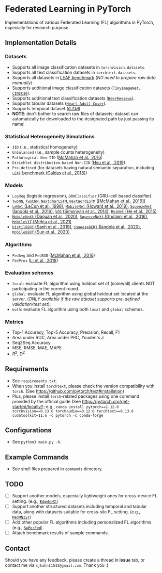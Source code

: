 
# Federated Learning in PyTorch
Implementations of various Federated Learning (FL) algorithms in PyTorch, especially for research purpose.

## Implementation Details
### Datasets
* Supports all image classification datasets in `torchvision.datasets`.
* Supports all text classification datasets in `torchtext.datasets`.
* Supports all datasets in [LEAF benchmark](https://leaf.cmu.edu/) (*NO need to prepare raw data manually*)
* Supports additional image classification datasets ([`TinyImageNet`](https://www.kaggle.com/c/tiny-imagenet), [`CINIC10`](https://datashare.ed.ac.uk/handle/10283/3192)).
* Supports additional text classification datasets ([`BeerReviews`](https://snap.stanford.edu/data/web-BeerAdvocate.html)).
* Supports tabular datasets ([`Heart`, `Adult`, `Cover`](https://archive.ics.uci.edu/ml/index.php)).
* Supports temporal dataset ([`GLEAM`](http://www.skleinberg.org/data.html))
* __NOTE__: don't bother to search raw files of datasets; dataset can automatically be downloaded to the designated path by just passing its name!
### Statistical Heterogeneity Simulations
* `IID` (i.e., statistical homogeneity)
* `Unbalanced` (i.e., sample counts heterogeneity)
* `Pathological Non-IID` ([McMahan et al., 2016](https://arxiv.org/abs/1602.05629))
* `Dirichlet distribution-based Non-IID` ([Hsu et al., 2019](https://arxiv.org/abs/1909.06335))
* `Pre-defined` (for datasets having natural semantic separation, including [`LEAF` benchmark (Caldas et al., 2018)](https://arxiv.org/abs/1812.01097))
### Models
* `LogReg` (logistic regression), `GRUClassifier` (GRU-cell based classifier)
* [`TwoNN`, `TwoCNN`, `NextCharLSTM`, `NextWordLSTM` ([McMahan et al., 2016])](https://arxiv.org/abs/1602.05629)
* [`LeNet` (LeCun et al., 1998)](https://ieeexplore.ieee.org/document/726791/), [`MobileNet` (Howard et al., 2019)](https://arxiv.org/abs/1905.02244), [`SqueezeNet` (Iandola et al., 2016)](https://arxiv.org/abs/1602.07360), [`VGG` (Simonyan et al., 2014)](https://arxiv.org/abs/1409.1556), [`ResNet` (He et al., 2015)](https://arxiv.org/abs/1512.03385)
* [`MobileNeXt` (Daquan et al., 2020)](https://arxiv.org/abs/2007.02269), [`SqueezeNeXt` (Gholami et al., 2016)](https://arxiv.org/abs/1803.10615), [`MobileViT` (Mehta et al., 2021)](https://arxiv.org/abs/2110.02178)
* [`DistilBERT` (Sanh et al., 2019)](https://arxiv.org/abs/1910.01108), [`SqueezeBERT` (Iandola et al., 2020)](https://arxiv.org/abs/2006.11316), [`MobileBERT` (Sun et al., 2020)](https://arxiv.org/abs/2004.02984)
### Algorithms
* `FedAvg` and `FedSGD` ([McMahan et al., 2016](https://arxiv.org/abs/1602.05629))
* `FedProx` ([Li et al., 2018](https://arxiv.org/abs/1812.06127))
### Evaluation schemes
* `local`: evaluate FL algorithm using holdout set of (some/all) clients NOT participating in the current round.
* `global`: evaluate FL algorithm using global holdout set located at the server. (*ONLY available if the raw dataset supports pre-defined validation/test set*).
* `both`: evaluate FL algorithm using both `local` and `global` schemes.
### Metrics
* Top-1 Accuracy, Top-5 Accuracy, Precision, Recall, F1
* Area under ROC, Area under PRC, Youden's J
* Seq2Seq Accuracy
* MSE, RMSE, MAE, MAPE
* $R^2$, $D^2$

## Requirements
* See `requirements.txt`.
* When you install `torchtext`, please check the version compatibility with `torch`. (See https://github.com/pytorch/text#installation)
* Plus, please install `torch`-related packages using one command provided by the official guide (See https://pytorch.org/get-started/locally/); e.g., `conda install pytorch==1.12.0 torchvision==0.13.0 torchaudio==0.12.0 torchtext==0.13.0 cudatoolkit=11.6 -c pytorch -c conda-forge` 

## Configurations
* See `python3 main.py -h`.

## Example Commands
* See shell files prepared in `commands` directory.

## TODO
- [ ] Support another models, especially lightweight ones for cross-device FL setting. (e.g., [`EdgeNeXt`](https://github.com/mmaaz60/EdgeNeXt))
- [ ] Support another structured datasets including temporal and tabular data, along with datasets suitable for cross-silo FL setting. (e.g., [`MedMNIST`](https://github.com/MedMNIST/MedMNIST))
- [ ] Add other popular FL algorithms including personalized FL algorithms (e.g., [`SuPerFed`](https://arxiv.org/abs/2109.07628)).
- [ ] Attach benchmark results of sample commands.

## Contact
Should you have any feedback, please create a thread in __issue__ tab, or contact me via `sjhahn11512@gmail.com`. Thank you :)
